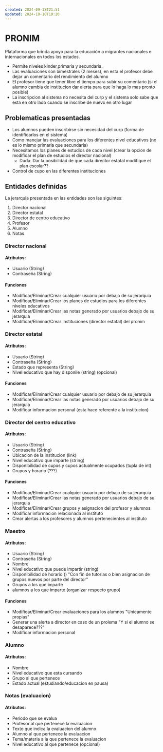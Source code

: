 ```yaml
---
created: 2024-09-18T21:51
updated: 2024-10-10T19:20
---
```



# PRONIM

Plataforma que brinda apoyo para la educación a migrantes nacionales e internacionales en todos los estados.

- Permite niveles kinder,primaria y secundaria.
- Las evaluaciones son bimestrales (2 meses), en esta el profesor debe dejar un comentario del rendimiento del alumno
- El profesor tiene que tener libre el tiempo para subir su comentario (si el alumno cambia de institucion dar alerta para que lo haga lo mas pronto posible)
- La inscripcion al sistema no necesita del curp y el sistema solo sabe que esta en otro lado cuando se inscribe de nuevo en otro lugar

## Problematicas presentadas

- Los alumnos pueden inscribirse sin necesidad del curp (forma de identificarlos en el sistema)
- Como manejar las evaluaciones para los diferentes nivel educativos (no es lo mismo primaria que secundaria)
- Necesitamos los planes de estudios de cada nivel (crear la opcion de modificar el plan de estudios el director nacional)
  - Duda: Dar la posibilidad de que cada director estatal modifique el plan escolar??
- Control de cupo en las diferentes instituciones

## Entidades definidas

La jerarquia presentada en las entidades son las siguintes:

1. Director nacional
2. Director estatal
3. Director de centro educativo
4. Profesor
5. Alumno
6. Notas

### Director nacional

#### Atributos:

- Usuario (String)
- Contraseña (String)

#### Funciones

- Modificar/Eliminar/Crear cualquier usuario por debajo de su jerarquia
- Modificar/Eliminar/Crear los planes de estudios para los diferentes niveles educativos
- Modificar/Eliminar/Crear las notas generado por usuarios debajo de su jerarquia
- Modificar/Eliminar/Crear instituciones (director estatal) del pronim

### Director estatal

#### Atributos:

- Usuario (String)
- Contraseña (String)
- Estado que representa (String)
- Nivel educativo que hay disponile (string)   (opcional)

#### Funciones

- Modificar/Eliminar/Crear cualquier usuario por debajo de su jerarquia
- Modificar/Eliminar/Crear las notas generado por usuarios debajo de su jerarquia
- Modificar informacion personal (esta hace referente a la institucion)

### Director del centro educativo

#### Atributos:

- Usuario (String)
- Contraseña (String)
- Ubicacion de la institucion (link)
- Nivel educativo que imparte (string)
- Disponibilidad de cupos y cupos actualmente ocupados (tupla de int)
- Grupos y horario (???)

#### Funciones

- Modificar/Eliminar/Crear cualquier usuario por debajo de su jerarquia
- Modificar/Eliminar/Crear las notas generado por usuarios debajo de su jerarquia
- Modificar/Eliminar/Crear grupos y asignacion del profesor y alumnos
- Modificar informacion relacionada al instituto
- Crear alertas a los profesores y alumnos pertenecientes al instituto

### Maestro

#### Atributos:

- Usuario (String)
- Contraseña (String)
- Nombre
- Nivel educativo que puede impartir (string)
- Disponibilidad de horario ()    "Con fin de tutorias o bien asignacion de grupos nuevos por parte del director"
- Grupos a los que imparte
- alumnos a los que imparte (organizar respecto grupo)

#### Funciones

- Modificar/Eliminar/Crear evaluaciones para los alumnos  "Unicamente propias"
- Generar una alerta a director en caso de un prolema       "Y si el alumno se desaparece???"
- Modificar informacion personal

### Alumno

#### Atributos:

- Nombre
- Nivel educativo que esta cursando
- Grupo al que pertenece
- Estado actual  (estudiando/educacion en pausa)

### Notas (evaluacion)

#### Atributos:

- Periodo que se evalua
- Profesor al que pertenece la evaluacion
- Texto que indica la evaluacion del alumno
- Alumno al que pertenece la evaluacion
- Tema/materia a la que pertenece la evaluacion
- Nivel educativo al que pertenece (opcional)
